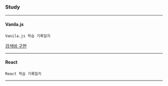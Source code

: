 ### Study

---

#### Vanila.js

```
Vanila.js 학습 기록일지
```

[검색바 구현](https://github.com/kim13175/lecture-react/commit/186105ce682dead03c33f6418f17d337190b156b)

---

#### React

```
React 학습 기록일지
```

---
